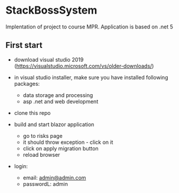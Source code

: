 # StackBossSystem
Implentation of project to course MPR.
Application is based on .net 5


## First start

- download visual studio 2019 (https://visualstudio.microsoft.com/vs/older-downloads/)
- in visual studio installer, make sure you have installed following packages:
    - data storage and processing
    - asp .net and web development
- clone this repo
- build and start blazor application
    - go to risks page
    - it should throw exception - click on it
    - click on apply migration button
    - reload browser

- login:
    - email: admin@admin.com
    - passwordL: admin


